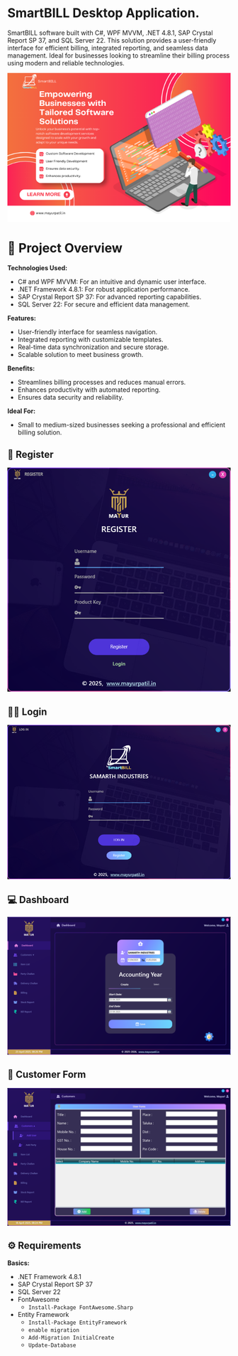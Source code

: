 ﻿# SmartBILL Desktop Application.
SmartBILL software built with C#, WPF MVVM, .NET 4.8.1, SAP Crystal Report SP 37, and SQL Server 22. This solution provides a user-friendly interface for efficient billing, integrated reporting, and seamless data management. Ideal for businesses looking to streamline their billing process using modern and reliable technologies.

![Permotion](./images/desktop.png)

# 🎯 Project Overview
**Technologies Used:**
- C# and WPF MVVM: For an intuitive and dynamic user interface.
- .NET Framework 4.8.1: For robust application performance.
- SAP Crystal Report SP 37: For advanced reporting capabilities.
- SQL Server 22: For secure and efficient data management.

**Features:**
- User-friendly interface for seamless navigation.
- Integrated reporting with customizable templates.
- Real-time data synchronization and secure storage.
- Scalable solution to meet business growth.

**Benefits:**
- Streamlines billing processes and reduces manual errors.
- Enhances productivity with automated reporting.
- Ensures data security and reliability.

**Ideal For:**
- Small to medium-sized businesses seeking a professional and efficient billing solution.

## 👤 Register
![Register View](./images/register.png)

## 👨‍💻 Login
![Login View](./images/login.png)

## 💻 Dashboard
![Dashboard View](./images/Dashboard.png)

## 📃 Customer Form
![Customer View](./images/UserForm.png)

## ⚙️ Requirements

**Basics:**
- .NET Framework 4.8.1
- SAP Crystal Report SP 37
- SQL Server 22
- FontAwesome
	- ```Install-Package FontAwesome.Sharp```
- Entity Framework
	- ```Install-Package EntityFramework ```
	- ```enable migration```
	- ```Add-Migration InitialCreate ```
	- ```Update-Database ```
	      
				
	
	 